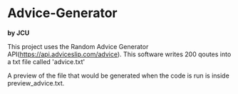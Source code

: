 # Advice-Generator
**by JCU**

This project uses the Random Advice Generator API(https://api.adviceslip.com/advice).
This software writes 200 qoutes into a txt file called 'advice.txt'

A preview of the file that would be generated when the code is run is inside preview_advice.txt.
